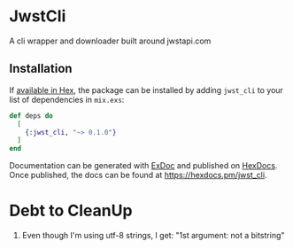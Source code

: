 # JwstCli

A cli wrapper and downloader built around jwstapi.com

## Installation

If [available in Hex](https://hex.pm/docs/publish), the package can be installed
by adding `jwst_cli` to your list of dependencies in `mix.exs`:

```elixir
def deps do
  [
    {:jwst_cli, "~> 0.1.0"}
  ]
end
```

Documentation can be generated with [ExDoc](https://github.com/elixir-lang/ex_doc)
and published on [HexDocs](https://hexdocs.pm). Once published, the docs can
be found at <https://hexdocs.pm/jwst_cli>.


# Debt to CleanUp

1. Even though I'm using utf-8 strings, I get: "1st argument: not a bitstring"
